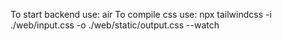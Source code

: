 To start backend use: air
To compile css use: npx tailwindcss -i ./web/input.css -o ./web/static/output.css --watch